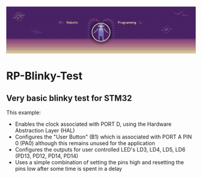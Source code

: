![Banner image for Robotic Programming at Staffordshire University](/BB_Banner_RP_ULTRA@4x.png)
# RP-Blinky-Test
## Very basic blinky test for STM32

This example:
- Enables the clock associated with PORT D, using the Hardware Abstraction Layer (HAL)
- Configures the "User Button" (B1) which is associated with PORT A PIN 0 (PA0) although this remains unused for the application
- Configures the outputs for user controlled LED's LD3, LD4, LD5, LD6 (PD13, PD12, PD14, PD14)
- Uses a simple combination of setting the pins high and resetting the pins low after some time is spent in a delay
